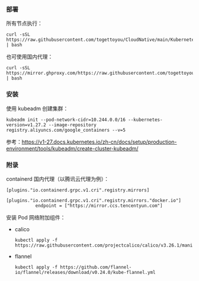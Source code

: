 ### 部署

所有节点执行：

```shell
curl -sSL https://raw.githubusercontent.com/togettoyou/CloudNative/main/Kubernetes/init/install.sh | bash
```

也可使用国内代理：

```shell
curl -sSL https://mirror.ghproxy.com/https://raw.githubusercontent.com/togettoyou/CloudNative/main/Kubernetes/init/install.sh | bash
```

### 安装

使用 kubeadm 创建集群：

```shell
kubeadm init --pod-network-cidr=10.244.0.0/16 --kubernetes-version=v1.27.2 --image-repository registry.aliyuncs.com/google_containers --v=5
```

参考：https://v1-27.docs.kubernetes.io/zh-cn/docs/setup/production-environment/tools/kubeadm/create-cluster-kubeadm/

### 附录

containerd 国内代理（以腾讯云代理为例）：

```shell
[plugins."io.containerd.grpc.v1.cri".registry.mirrors]
        [plugins."io.containerd.grpc.v1.cri".registry.mirrors."docker.io"]
           endpoint = ["https://mirror.ccs.tencentyun.com"]
```

安装 Pod 网络附加组件：

- calico

    ```shell
    kubectl apply -f https://raw.githubusercontent.com/projectcalico/calico/v3.26.1/manifests/calico.yaml
    ```

- flannel

    ```shell
    kubectl apply -f https://github.com/flannel-io/flannel/releases/download/v0.24.0/kube-flannel.yml
    ```

